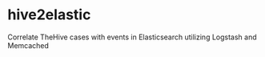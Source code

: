 # hive2elastic
Correlate TheHive cases with events in Elasticsearch utilizing Logstash and Memcached
